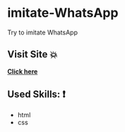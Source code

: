 # imitate-WhatsApp
Try to imitate WhatsApp


 ## Visit Site :boom:
 
 **[Click here](https://karam-zomlut.github.io/imitate-WhatsApp/)**


## Used Skills: :exclamation:

- html
- css
 
